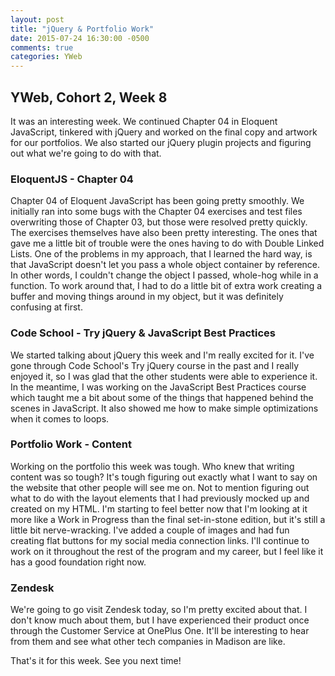 ```yaml
---
layout: post
title: "jQuery & Portfolio Work"
date: 2015-07-24 16:30:00 -0500
comments: true
categories: YWeb
---
```


## YWeb, Cohort 2, Week 8

It was an interesting week. We continued Chapter 04 in Eloquent JavaScript,
tinkered with jQuery and worked on the final copy and artwork for our
portfolios. We also started our jQuery plugin projects and figuring out what
we're going to do with that.

### EloquentJS - Chapter 04

Chapter 04 of Eloquent JavaScript has been going pretty smoothly. We initially
ran into some bugs with the Chapter 04 exercises and test files overwriting
those of Chapter 03, but those were resolved pretty quickly. The exercises
themselves have also been pretty interesting. The ones that gave me a little
bit of trouble were the ones having to do with Double Linked Lists. One of the
problems in my approach, that I learned the hard way, is that JavaScript
doesn't let you pass a whole object container by reference. In other words, I
couldn't change the object I passed, whole-hog while in a function. To work
around that, I had to do a little bit of extra work creating a buffer and
moving things around in my object, but it was definitely confusing at first.

### Code School - Try jQuery & JavaScript Best Practices

We started talking about jQuery this week and I'm really excited for it. I've
gone through Code School's Try jQuery course in the past and I really enjoyed
it, so I was glad that the other students were able to experience it. In the
meantime, I was working on the JavaScript Best Practices course which taught
me a bit about some of the things that happened behind the scenes in
JavaScript. It also showed me how to make simple optimizations when it comes
to loops.

### Portfolio Work - Content

Working on the portfolio this week was tough. Who knew that writing content
was so tough? It's tough figuring out exactly what I want to say on the
website that other people will see me on. Not to mention figuring out what to
do with the layout elements that I had previously mocked up and created on my
HTML. I'm starting to feel better now that I'm looking at it more like a Work
in Progress than the final set-in-stone edition, but it's still a little bit
nerve-wracking. I've added a couple of images and had fun creating flat
buttons for my social media connection links. I'll continue to work on it
throughout the rest of the program and my career, but I feel like it has a
good foundation right now.

### Zendesk

We're going to go visit Zendesk today, so I'm pretty excited about that. I
don't know much about them, but I have experienced their product once through
the Customer Service at OnePlus One. It'll be interesting to hear from them
and see what other tech companies in Madison are like.

That's it for this week. See you next time!
